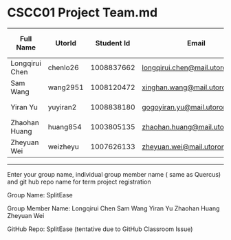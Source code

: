# CSCC01 Project Team.md

| Full Name | UtorId | Student Id | Email | Best way to Connect | Slack User Name |
| - | - | - | - | - | - |
| Longqirui Chen | chenlo26 | 1008837662 | <longqirui.chen@mail.utoronto.ca> | WeChatID:chen19751224 | Longqirui Chen |
| Sam Wang | wang2951 | 1008120472 |<xinghan.wang@mail.utoronto.ca> | WeChatID:wxh1437847228 | Sam Wang |
| Yiran Yu | yuyiran2 | 1008838180 | <gogoyiran.yu@mail.utoronto.ca> | WeChatID:zwy2909574802 | Yiran Gogo Yu |
| Zhaohan Huang | huang854 | 1003805135 | <zhaohan.huang@mail.utoronto.ca> | WeChatID:TommyHuang | Tommy Huang |
| Zheyuan Wei | weizheyu | 1007626133 | <zheyuan.wei@mail.utoronto.ca> | WeChatID:Wei_Zheyuan | Wei Zheyuan |

---

Enter your group name, individual group member name ( same as Quercus) and git hub repo name for term project registration

Group Name: SplitEase

Group Member Name:
Longqirui Chen
Sam Wang
Yiran Yu
Zhaohan Huang
Zheyuan Wei

GitHub Repo:
SplitEase (tentative due to GitHub Classroom Issue)
